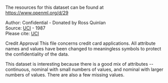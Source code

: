 The resources for this dataset can be found at https://www.openml.org/d/29

Author: Confidential - Donated by Ross Quinlan   
Source: [UCI](http://archive.ics.uci.edu/ml/datasets/credit+approval) - 1987  
Please cite: [UCI](http://archive.ics.uci.edu/ml/citation_policy.html)  

Credit Approval
This file concerns credit card applications. All attribute names and values have been changed to meaningless symbols to protect the confidentiality of the data.  
   
This dataset is interesting because there is a good mix of attributes -- continuous, nominal with small numbers of values, and nominal with larger numbers of values.  There are also a few missing values.